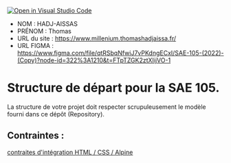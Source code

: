[![Open in Visual Studio Code](https://classroom.github.com/assets/open-in-vscode-c66648af7eb3fe8bc4f294546bfd86ef473780cde1dea487d3c4ff354943c9ae.svg)](https://classroom.github.com/online_ide?assignment_repo_id=9700476&assignment_repo_type=AssignmentRepo)
- NOM : HADJ-AISSAS
- PRÉNOM : Thomas
- URL du site : https://www.millenium.thomashadjaissa.fr/
- URL FIGMA : https://www.figma.com/file/qtRSbqNfwiJ7vPKdngECxI/SAE-105-(2022)-(Copy)?node-id=322%3A1210&t=FTpTZGK2ztXIijVO-1

# Structure de départ pour la SAE 105.

La structure de votre projet doit respecter scrupuleusement le modèle fourni dans ce dépôt (Repository).

## Contraintes :
[contraites d'intégration HTML / CSS / Alpine](https://moodle.univ-fcomte.fr/mod/page/view.php?id=645799)
